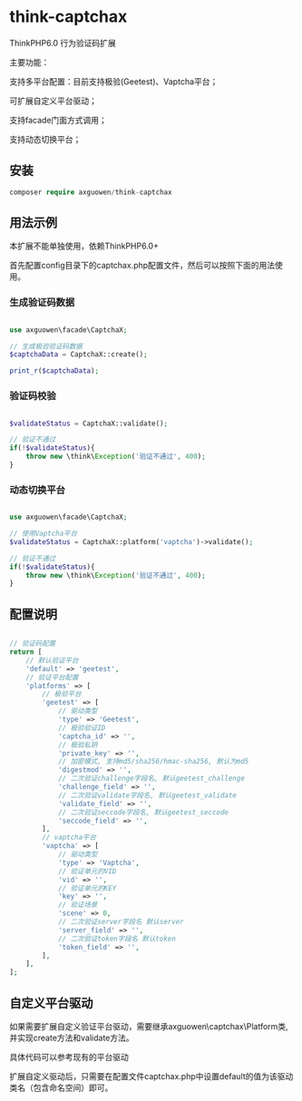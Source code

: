 # think-captchax

ThinkPHP6.0 行为验证码扩展

主要功能：

支持多平台配置：目前支持极验(Geetest)、Vaptcha平台；

可扩展自定义平台驱动；

支持facade门面方式调用；

支持动态切换平台；

## 安装

~~~php
composer require axguowen/think-captchax
~~~

## 用法示例

本扩展不能单独使用，依赖ThinkPHP6.0+

首先配置config目录下的captchax.php配置文件，然后可以按照下面的用法使用。

### 生成验证码数据

~~~php

use axguowen\facade\CaptchaX;

// 生成极验验证码数据
$captchaData = CaptchaX::create();

print_r($captchaData);

~~~

### 验证码校验

~~~php

$validateStatus = CaptchaX::validate();

// 验证不通过
if(!$validateStatus){
    throw new \think\Exception('验证不通过', 400);
}

~~~

### 动态切换平台

~~~php

use axguowen\facade\CaptchaX;

// 使用Vaptcha平台
$validateStatus = CaptchaX::platform('vaptcha')->validate();

// 验证不通过
if(!$validateStatus){
    throw new \think\Exception('验证不通过', 400);
}

~~~

## 配置说明

~~~php

// 验证码配置
return [
    // 默认验证平台
    'default' => 'geetest',
    // 验证平台配置
    'platforms' => [
        // 极验平台
        'geetest' => [
            // 驱动类型
            'type' => 'Geetest',
            // 极验验证ID
            'captcha_id' => '',
            // 极验私钥
            'private_key' => '',
            // 加密模式, 支持md5/sha256/hmac-sha256, 默认为md5
            'digestmod' => '',
            // 二次验证challenge字段名, 默认geetest_challenge
            'challenge_field' => '',
            // 二次验证validate字段名, 默认geetest_validate
            'validate_field' => '',
            // 二次验证seccode字段名, 默认geetest_seccode
            'seccode_field' => '',
        ],
        // vaptcha平台
        'vaptcha' => [
            // 驱动类型
            'type' => 'Vaptcha',
            // 验证单元的VID
            'vid' => '',
            // 验证单元的KEY
            'key' => '',
            // 验证场景
            'scene' => 0,
            // 二次验证server字段名 默认server
            'server_field' => '',
            // 二次验证token字段名 默认token
            'token_field' => '',
        ],
    ],
];

~~~

## 自定义平台驱动

如果需要扩展自定义验证平台驱动，需要继承axguowen\captchax\Platform类, 并实现create方法和validate方法。

具体代码可以参考现有的平台驱动

扩展自定义驱动后，只需要在配置文件captchax.php中设置default的值为该驱动类名（包含命名空间）即可。